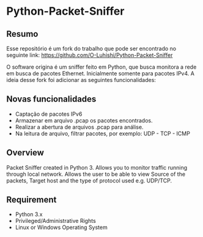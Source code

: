# Python-Packet-Sniffer

## Resumo

Esse repositório é um fork do trabalho que pode ser encontrado no seguinte link: https://github.com/O-Luhishi/Python-Packet-Sniffer

O software origina é um sniffer feito em Python, que busca monitora a rede em busca de pacotes Ethernet. Inicialmente somente para pacotes IPv4.
A ideia desse fork foi adicionar as seguintes funcionalidades:

## Novas funcionalidades
  - Captação de pacotes IPv6
  - Armazenar em arquivo .pcap os pacotes encontrados.
  - Realizar a abertura de arquivos .pcap para análise.
  - Na leitura de arquivo, filtrar pacotes, por exemplo: UDP - TCP - ICMP 

## Overview

Packet Sniffer created in Python 3. Allows you to monitor traffic running through local network. Allows the user to be able to view Source of the packets, Target host and the type of protocol used e.g. UDP/TCP.

## Requirement
  - Python 3.x
  - Privileged/Administrative Rights
  - Linux or Windows Operating System
